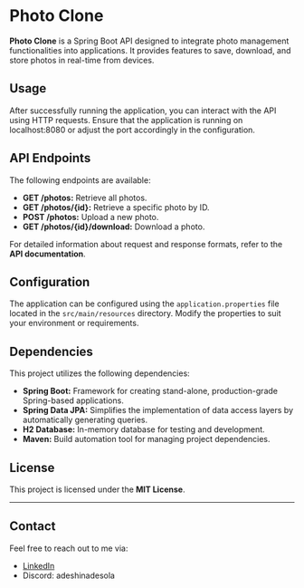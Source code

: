# Photo Clone

**Photo Clone** is a Spring Boot API designed to integrate photo management functionalities into applications. It provides features to save, download, and store photos in real-time from devices.

## Usage

After successfully running the application, you can interact with the API using HTTP requests. Ensure that the application is running on localhost:8080 or adjust the port accordingly in the configuration.

## API Endpoints

The following endpoints are available:

- **GET /photos:** Retrieve all photos.
- **GET /photos/{id}:** Retrieve a specific photo by ID.
- **POST /photos:** Upload a new photo.
- **GET /photos/{id}/download:** Download a photo.
  <!-- Add more endpoints as needed -->

For detailed information about request and response formats, refer to the **API documentation**.

## Configuration

The application can be configured using the `application.properties` file located in the `src/main/resources` directory. Modify the properties to suit your environment or requirements.

## Dependencies

This project utilizes the following dependencies:

- **Spring Boot:** Framework for creating stand-alone, production-grade Spring-based applications.
- **Spring Data JPA:** Simplifies the implementation of data access layers by automatically generating queries.
- **H2 Database:** In-memory database for testing and development.
- **Maven:** Build automation tool for managing project dependencies.

## License

This project is licensed under the **MIT License**.

---
## Contact
Feel free to reach out to me via:
- [LinkedIn](https://www.linkedin.com/in/adeshina-adesola-48040b20a/)
- Discord: adeshinadesola
